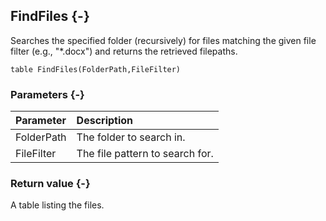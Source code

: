 ## FindFiles {-}

Searches the specified folder (recursively) for files matching the given file filter (e.g., "*.docx") and returns the retrieved filepaths.

```{sql}
table FindFiles(FolderPath,FileFilter)
```

### Parameters {-}

Parameter | Description
| :-- | :-- |
FolderPath | The folder to search in.
FileFilter | The file pattern to search for.

### Return value {-}

A table listing the files.